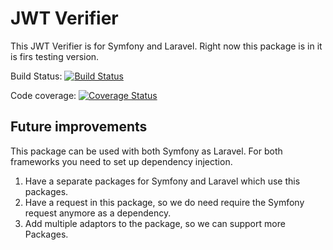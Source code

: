 # JWT Verifier

This JWT Verifier is for Symfony and Laravel. Right now this package is in it is firs testing version.

Build Status: [![Build Status](https://travis-ci.org/batenburg/jwt-verifier.svg?branch=master)](https://travis-ci.org/batenburg/response-factroy-bundle.svg?branch=master)

Code coverage: [![Coverage Status](https://coveralls.io/repos/github/batenburg/jwt-verifier/badge.svg?branch=master)](https://coveralls.io/github/batenburg/response-factroy-bundle?branch=master)

## Future improvements

This package can be used with both Symfony as Laravel. For both frameworks you need to set up dependency injection.
1. Have a separate packages for Symfony and Laravel which use this packages.
2. Have a request in this package, so we do need require the Symfony request anymore as a dependency.
3. Add multiple adaptors to the package, so we can support more Packages.
